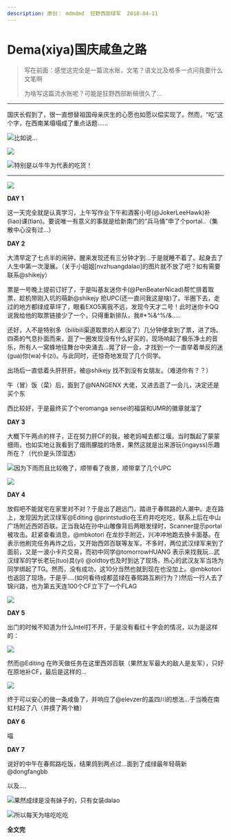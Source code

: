 ```yaml
---
description: 原创： mdmdmd  狂野西部绿军  2018-04-11
---
```


# Dema\(xiya\)国庆咸鱼之路

> 写在前面：感觉这完全是一篇流水账，文笔？语文比及格多一点问我要什么文笔啊
>
> 为啥写这篇流水账呢？可能是狂野西部断稿很久了...

___

国庆长假到了，很一直想替祖国母亲庆生的心愿也如愿以偿实现了。然而，“吃”这个字，在西南某塌塌成了重点话题......

![比如说...](https://i.loli.net/2019/06/30/5d18c927eeb2d61131.jpg)

![](https://i.loli.net/2019/06/30/5d18c9280f3f072092.jpg)

![特别是以牛牛为代表的吃货！](https://i.loli.net/2019/06/30/5d18c9281d7c027655.jpg)

___

![](https://i.loli.net/2019/06/30/5d18c9282db8085759.jpg)

**DAY 1**

 这一天完全就是认真学习，上午写作业下午和酒客小号\(@JokerLeeHawk\)补\(liao\)课\(tian\)。要说唯一有意义的事就是给新南门的“兵马俑”申了个portal..（集散中心没有过...） 

**DAY 2**

大清早定了七点半的闹钟，醒来发现还有三分钟才到...于是就睡不着了。起身去了人生中第一次漫展。（关于小姐姐\[nvzhuangdalao\]的图片就不放了吧？如有需要联系@shikejy）

票是一号晚上提前订好了，于是叫基友迷你卡\(@PenBeaterNicad\)帮忙排着取票，趁机带刚入坑的萌新@shikejy 抢UPC\(还一直问我这是啥\)了。半圈下去，走过的地方都绿成草坪了，眼看EXO5离我不远，发现今天才二号！此时迷你卡QQ说我给他的取票链接少了一个，只得重新排队，我\#\*%&^%/&.....

还好，人不是特别多（bilibili渠道取票的人都没了）几分钟便拿到了票，进了场。四斋的气息扑面而来，逛了一圈发现没有什么好买的，现场响起了极乐净土的音乐，所有人一窝蜂地往舞台中央涌去...晃了好一会，才找到一个一直举着单反的迷\(gua\)你\(wa\)卡\(zi\)。与此同时，还惊奇地发现了几个同学。

出场后一直低着头肝肝肝，被@shikejy 找不到没有女朋友。（难道你有？？）

午（冒）饭（菜）后，面到了@NANGENX 大佬，又进去逛了一会儿，决定还是买个东

西比较好，于是最终买了个eromanga sensei的福袋和UMR的徽章就溜了

**DAY 3**

大概下午两点的样子，正在努力肝CF的我，被老妈喊去都江堰。当时飘起了蒙蒙细雨，也如实地让我看到了烟雨朦胧的场景，果然这就是出来游玩\(ingayss\)乐趣所在？（代价是头顶湿透）

![因为下雨而且比较晚了，顺带看了夜景，顺带拿了几个UPC](https://i.loli.net/2019/06/30/5d18c9287ddc242518.jpg)

![](https://i.loli.net/2019/06/30/5d18c9283fc6b33926.jpg)

**DAY 4**

放假吧不能就宅在家里对不对？于是出了趟远门，踏进于春熙路的人潮中。走在路上，发现因为武汉绿军@Editing @printstudio在王府井吃吃吃，联系上后在中山广场附近西郊百联。正当我站在孙中山雕像背后两眼发绿时，Scanner提示portal被攻击。赶紧查看消息，@mbkotori 在龙抄手附近，兴冲冲地跑去换卡面基。在表示他刷完任务再炸之后，又开始西郊百联等友军。不多时，两位武汉绿军来到了面前，又是一波小卡片交易，而初中同学@tomorrowHUANG 表示来找我玩...武汉绿军的学长老玩\(tuo\)具\(yi\) @oldtoy也及时到达了现场，热心的武汉友军当场为同学绑起了TG。然而，没有成功，这10分当然也就到现在也没加上。@mbkotori 也返回了现场，于是乎....\(如何看待成都蓝绿在春熙路互刷行为？\)然后一行人去了锦兴路，也为第五天连100个CF立下了一个FLAG

![](https://i.loli.net/2019/06/30/5d18c9284b5ea23162.jpg)

**DAY 5**

出门的时候不知道为什么Intel打不开，于是没有看红十字会的情况，以为是这样的：  

![](https://i.loli.net/2019/06/30/5d18c9283fc6b33926.jpg)

然而@Editing 在昨天做任务在这里西郊百联（果然友军最大的敌人是友军），只好在原地补CF，最后是这样的...

![](https://i.loli.net/2019/06/30/5d18c928608c625182.jpg)

终于可以安心的做一条咸鱼了，并响应了@elevzer的盖四川的想法...于当晚在南虹村起了八（并摸了两个糖）



**DAY 6**

喵

**DAY 7**

说好的中午在春熙路吃饭，结果鸽到两点过...面到了成绿最年轻萌新@dongfangbb

以及....

![果然成绿是没有妹子的，只有女装dalao](https://i.loli.net/2019/06/30/5d18c9287390f10588.jpg)

![所以每天为啥吃吃吃](https://i.loli.net/2019/06/30/5d18c92e7974390161.jpg)

**全文完**

